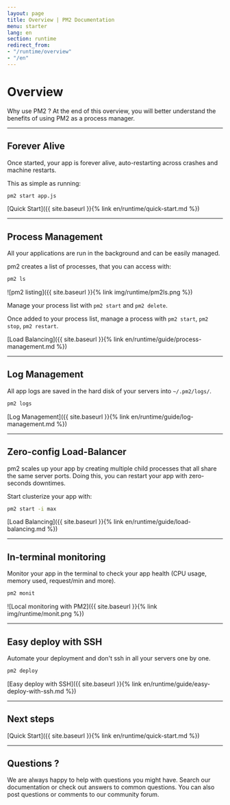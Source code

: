 ```yaml
---
layout: page
title: Overview | PM2 Documentation
menu: starter
lang: en
section: runtime
redirect_from:
- "/runtime/overview"
- "/en"
---
```


# Overview

Why use PM2 ? At the end of this overview, you will better understand the benefits of using PM2 as a process manager.

---

## Forever Alive

Once started, your app is forever alive, auto-restarting across crashes and machine restarts.

This as simple as running:
```bash
pm2 start app.js
```

[Quick Start]({{ site.baseurl }}{% link en/runtime/quick-start.md %})


---

## Process Management

All your applications are run in the background and can be easily managed.

pm2 creates a list of processes, that you can access with:

```bash
pm2 ls
```

![pm2 listing]({{ site.baseurl }}{% link img/runtime/pm2ls.png %})

Manage your process list with `pm2 start` and `pm2 delete`.

Once added to your process list, manage a process with `pm2 start`, `pm2 stop`, `pm2 restart`.

[Load Balancing]({{ site.baseurl }}{% link en/runtime/guide/process-management.md %})


---

## Log Management

All app logs are saved in the hard disk of your servers into `~/.pm2/logs/`.

```bash
pm2 logs
```

[Log Management]({{ site.baseurl }}{% link en/runtime/guide/log-management.md %})


---

## Zero-config Load-Balancer

pm2 scales up your app by creating multiple child processes that all share the same server ports. Doing this, you can restart your app with zero-seconds downtimes.

Start clusterize your app with:
```bash
pm2 start -i max
```

[Load Balancing]({{ site.baseurl }}{% link en/runtime/guide/load-balancing.md %})

---

## In-terminal monitoring

Monitor your app in the terminal to check your app health (CPU usage, memory used, request/min and more).

```bash
pm2 monit
```

![Local monitoring with PM2]({{ site.baseurl }}{% link img/runtime/monit.png %})

---

## Easy deploy with SSH

Automate your deployment and don't ssh in all your servers one by one.

```bash
pm2 deploy
```

[Easy deploy with SSH]({{ site.baseurl }}{% link en/runtime/guide/easy-deploy-with-ssh.md %})

---

## Next steps

[Quick Start]({{ site.baseurl }}{% link en/runtime/quick-start.md %})

---

## Questions ?

We are always happy to help with questions you might have. Search our documentation or check out answers to common questions. You can also post questions or comments to our community forum.
